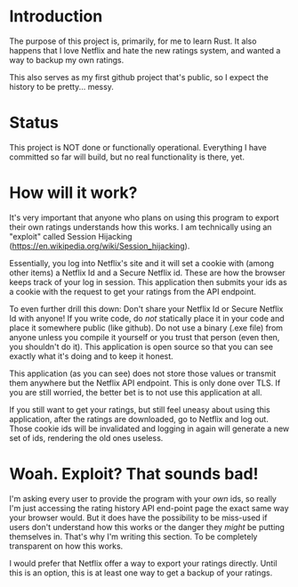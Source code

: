 # Introduction

The purpose of this project is, primarily, for me to learn Rust. It also happens that I love Netflix and hate the new
ratings system, and wanted a way to backup my own ratings.

This also serves as my first github project that's public, so I expect the history to be pretty... messy.

# Status

This project is NOT done or functionally operational. Everything I have committed so far will build, but no real functionality is there, yet.

# How will it work?

It's very important that anyone who plans on using this program to export their own ratings understands how this works. I am technically using an "exploit" called Session Hijacking (https://en.wikipedia.org/wiki/Session_hijacking).

Essentially, you log into Netflix's site and it will set a cookie with (among other items) a Netflix Id and a Secure Netflix id. These are how the browser keeps track of your log in session. This application then submits your ids as a cookie with the request to get your ratings from the API endpoint.

To even further drill this down: Don't share your Netflix Id or Secure Netflix Id with anyone! If you write code, do _not_ statically place it in your code and place it somewhere public (like github). Do not use a binary (.exe file) from anyone unless you compile it yourself or you trust that person (even then, you shouldn't do it). This application is open source so that you can see exactly what it's doing and to keep it honest.

This application (as you can see) does not store those values or transmit them anywhere but the Netflix API endpoint. This is only done over TLS. If you are still worried, the better bet is to not use this application at all.

If you still want to get your ratings, but still feel uneasy about using this application, after the ratings are downloaded, go to Netflix and log out. Those cookie ids will be invalidated and logging in again will generate a new set of ids, rendering the old ones useless.

# Woah. Exploit? That sounds bad!
I'm asking every user to provide the program with your _own_ ids, so really I'm just accessing the rating history API end-point page the exact same way your browser would. But it does have the possibility to be miss-used if users don't understand how this works or the danger they _might_ be putting themselves in. That's why I'm writing this section. To be completely transparent on how this works.

I would prefer that Netflix offer a way to export your ratings directly. Until this is an option, this is at least one way to get a backup of your ratings.